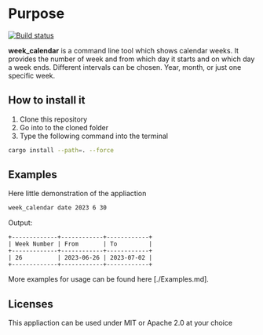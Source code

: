 # Purpose

[![Build status](https://github.com/BoolPurist/week_calendar_cli/actions/workflows/ci_check.yml/badge.svg)](https://github.com/boolpurist/week_calendar_cli/actions)

**week_calendar** is a command line tool which shows calendar weeks. 
It provides the number of week and from which day it starts and on which day a week ends.
Different intervals can be chosen. Year, month, or just one specific week.

## How to install it

1. Clone this repository
2. Go into to the cloned folder
3. Type the following command into the terminal

```sh
cargo install --path=. --force
```

## Examples

Here little demonstration of the appliaction 


```sh
week_calendar date 2023 6 30
```

Output:

```text
+-------------+------------+------------+
| Week Number | From       | To         |
+-------------+------------+------------+
| 26          | 2023-06-26 | 2023-07-02 |
+-------------+------------+------------+
```

More examples for usage can be found here [./Examples.md].

## Licenses

This appliaction can be used under MIT or Apache 2.0 at your choice
